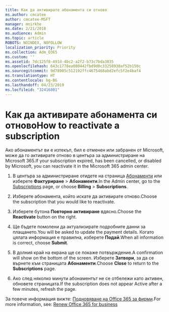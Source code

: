 ```yaml
---
title: Как да активирате абонамента си отново
ms.author: cmcatee
author: cmcatee-MSFT
manager: mnirkhe
ms.date: 2/21/2018
ms.audience: Admin
ms.topic: article
ROBOTS: NOINDEX, NOFOLLOW
localization_priority: Priority
ms.collection: Adm_O365
ms.custom: ''
ms.assetid: 7dc125f8-491d-4bc2-a2f2-b73c7bda3035
ms.openlocfilehash: 643c1778ea080442fbd9d0c33258938af52b150c
ms.sourcegitcommit: 9d78905c512192ffc4675468abd2efc5f2e4baf4
ms.translationtype: HT
ms.contentlocale: bg-BG
ms.lasthandoff: 04/23/2019
ms.locfileid: "32416801"
---
```

# <a name="how-to-reactivate-a-subscription"></a><span data-ttu-id="5a7c2-102">Как да активирате абонамента си отново</span><span class="sxs-lookup"><span data-stu-id="5a7c2-102">How to reactivate a subscription</span></span>

<span data-ttu-id="5a7c2-103">Ако абонаментът ви е изтекъл, бил е отменен или забранен от Microsoft, може да го активирате отново в центъра за администриране на Microsoft 365.</span><span class="sxs-lookup"><span data-stu-id="5a7c2-103">If your subscription expired, has been cancelled, or disabled by Microsoft, you can reactivate it in the Microsoft 365 admin center.</span></span>
  
1. <span data-ttu-id="5a7c2-104">В центъра за администриране отидете на страница [Абонаменти](https://go.microsoft.com/fwlink/p/?linkid=842054) или изберете **Фактуриране** \> **Абонаменти**.</span><span class="sxs-lookup"><span data-stu-id="5a7c2-104">In the Admin center, go to the [Subscriptions](https://go.microsoft.com/fwlink/p/?linkid=842054) page, or choose **Billing** \> **Subscriptions**.</span></span>
    
2. <span data-ttu-id="5a7c2-105">Изберете абонамента, който искате да активирате отново.</span><span class="sxs-lookup"><span data-stu-id="5a7c2-105">Choose the subscription that you would like to reactivate.</span></span>
    
3. <span data-ttu-id="5a7c2-106">Изберете бутона **Повторно активиране** вдясно.</span><span class="sxs-lookup"><span data-stu-id="5a7c2-106">Choose the **Reactivate** button on the right.</span></span> 
    
4. <span data-ttu-id="5a7c2-107">Ще бъдете помолени да актуализирате подробните данни за плащането.</span><span class="sxs-lookup"><span data-stu-id="5a7c2-107">You will be asked to update the payment details.</span></span> <span data-ttu-id="5a7c2-108">Когато цялата информация е правилна, изберете **Подай**.</span><span class="sxs-lookup"><span data-stu-id="5a7c2-108">When all information is correct, choose **Submit**.</span></span>
    
5. <span data-ttu-id="5a7c2-109">В долния край на екрана ще се покаже потвърждение.</span><span class="sxs-lookup"><span data-stu-id="5a7c2-109">A confirmation will show on the bottom of the screen.</span></span> <span data-ttu-id="5a7c2-110">Изберете **Затвори**, за да се върнете към страницата **Абонаменти**.</span><span class="sxs-lookup"><span data-stu-id="5a7c2-110">Choose **Close** to return to the **Subscriptions** page.</span></span> 
    
6. <span data-ttu-id="5a7c2-111">Ако след няколко минути абонаментът не се отбележи като активен, обновете страницата.</span><span class="sxs-lookup"><span data-stu-id="5a7c2-111">If the subscription does not appear Active after a few minutes, refresh the page.</span></span>
    
<span data-ttu-id="5a7c2-112">За повече информация вижте: [Подновяване на Office 365 за фирми](https://support.office.com/article/8d83b530-f4ca-47f6-a666-e5791cbacc7e).</span><span class="sxs-lookup"><span data-stu-id="5a7c2-112">For more information, see: [Renew Office 365 for business](https://support.office.com/article/8d83b530-f4ca-47f6-a666-e5791cbacc7e)</span></span>
  

